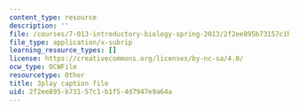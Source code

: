 ```yaml
---
content_type: resource
description: ''
file: /courses/7-013-introductory-biology-spring-2013/2f2ee895b73157c1b1f54d7947e9a64a_dKLkXQEN9XU.vtt
file_type: application/x-subrip
learning_resource_types: []
license: https://creativecommons.org/licenses/by-nc-sa/4.0/
ocw_type: OCWFile
resourcetype: Other
title: 3play caption file
uid: 2f2ee895-b731-57c1-b1f5-4d7947e9a64a
---
```


